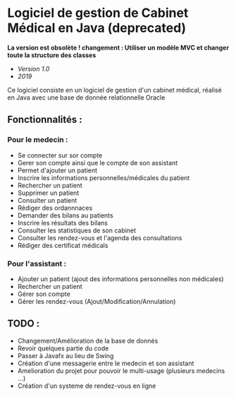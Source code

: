 # Logiciel de gestion de Cabinet Médical en Java (deprecated)

**La version est obsolète ! changement : Utiliser un modèle MVC et changer toute la structure des classes**

- *Version 1.0*
- *2019*

Ce logiciel consiste en un logiciel de gestion d'un cabinet médical, réalisé en Java avec une base de donnée relationnelle Oracle

## Fonctionnalités :

### Pour le medecin :
- Se connecter sur sor compte
- Gerer son compte ainsi que le compte de son assistant
- Permet d'ajouter un patient
- Inscrire les informations personnelles/médicales du patient
- Rechercher un patient
- Supprimer un patient
- Consulter un patient
- Rédiger des ordannnaces
- Demander des bilans au patients
- Inscrire les résultats des bilans
- Consulter les statistiques de son cabinet
- Consulter les rendez-vous et l'agenda des consultations
- Rédiger des certificat médicals

### Pour l'assistant :
- Ajouter un patient (ajout des informations personnelles non médicales)
- Rechercher un patient
- Gérer son compte
- Gérer les rendez-vous (Ajout/Modification/Annulation)

## TODO :
- Changement/Amélioration de la base de donnés
- Revoir quelques partie du code
- Passer à Javafx au lieu de Swing
- Création d'une messagerie entre le medecin et son assistant
- Amelioration du projet pour pouvoir le multi-usage (plusieurs medecins ...)
- Création d'un systeme de rendez-vous en ligne
